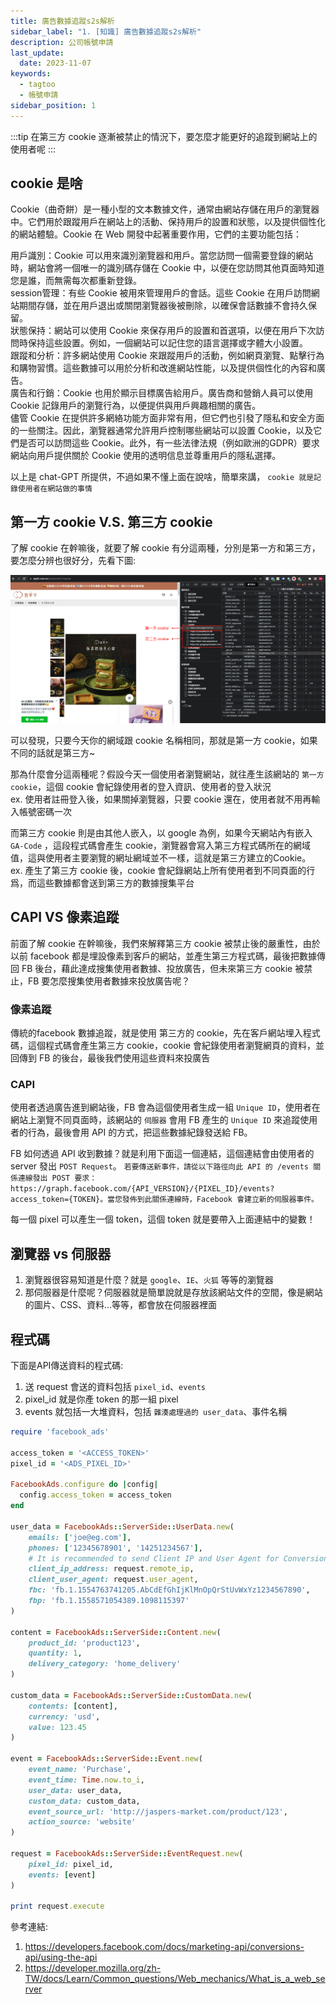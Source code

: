 ```yaml
---
title: 廣告數據追蹤s2s解析
sidebar_label: "1. [知識] 廣告數據追蹤s2s解析"
description: 公司帳號申請
last_update:
  date: 2023-11-07
keywords:
  - tagtoo
  - 帳號申請
sidebar_position: 1
---
```




:::tip
在第三方 cookie 逐漸被禁止的情況下，要怎麼才能更好的追蹤到網站上的使用者呢
:::



## cookie 是啥

Cookie（曲奇餅）是一種小型的文本數據文件，通常由網站存儲在用戶的瀏覽器中。它們用於跟蹤用戶在網站上的活動、保持用戶的設置和狀態，以及提供個性化的網站體驗。Cookie 在 Web 開發中起著重要作用，它們的主要功能包括：

用戶識別：Cookie 可以用來識別瀏覽器和用戶。當您訪問一個需要登錄的網站時，網站會將一個唯一的識別碼存儲在 Cookie 中，以便在您訪問其他頁面時知道您是誰，而無需每次都重新登錄。  
session管理：有些 Cookie 被用來管理用戶的會話。這些 Cookie 在用戶訪問網站期間存儲，並在用戶退出或關閉瀏覽器後被刪除，以確保會話數據不會持久保留。  
狀態保持：網站可以使用 Cookie 來保存用戶的設置和首選項，以便在用戶下次訪問時保持這些設置。例如，一個網站可以記住您的語言選擇或字體大小設置。   
跟蹤和分析：許多網站使用 Cookie 來跟蹤用戶的活動，例如網頁瀏覽、點擊行為和購物習慣。這些數據可以用於分析和改進網站性能，以及提供個性化的內容和廣告。   
廣告和行銷：Cookie 也用於顯示目標廣告給用戶。廣告商和營銷人員可以使用 Cookie 記錄用戶的瀏覽行為，以便提供與用戶興趣相關的廣告。  
儘管 Cookie 在提供許多網絡功能方面非常有用，但它們也引發了隱私和安全方面的一些關注。因此，瀏覽器通常允許用戶控制哪些網站可以設置 Cookie，以及它們是否可以訪問這些 Cookie。此外，有一些法律法規（例如歐洲的GDPR）要求網站向用戶提供關於 Cookie 使用的透明信息並尊重用戶的隱私選擇。   
   
以上是 chat-GPT 所提供，不過如果不懂上面在說啥，簡單來講， `cookie 就是記錄使用者在網站做的事情`   

## 第一方 cookie V.S. 第三方 cookie

了解 cookie 在幹嘛後，就要了解 cookie 有分這兩種，分別是第一方和第三方，要怎麼分辨也很好分，先看下圖:  



![cookie 比較](./img/cookie.png)

可以發現，只要今天你的網域跟 cookie 名稱相同，那就是第一方 cookie，如果不同的話就是第三方~   


那為什麼會分這兩種呢？假設今天一個使用者瀏覽網站，就往產生該網站的 `第一方 cookie`，這個 cookie 會紀錄使用者的登入資訊、使用者的登入狀況   
ex. 使用者註冊登入後，如果關掉瀏覽器，只要 cookie 還在，使用者就不用再輸入帳號密碼一次   



而第三方 cookie 則是由其他人嵌入，以 google 為例，如果今天網站內有嵌入 `GA-Code` ，這段程式碼會產生 cookie，瀏覽器會寫入第三方程式碼所在的網域值，這與使用者主要瀏覽的網址網域並不一樣，這就是第三方建立的Cookie。   
ex. 產生了第三方 cookie 後，cookie 會紀錄網站上所有使用者到不同頁面的行爲，而這些數據都會送到第三方的數據搜集平台  






## CAPI VS 像素追蹤

前面了解 cookie 在幹嘛後，我們來解釋第三方 cookie 被禁止後的嚴重性，由於以前 facebook 都是埋設像素到客戶的網站，並產生第三方程式碼，最後把數據傳回 FB 後台，藉此達成搜集使用者數據、投放廣告，但未來第三方 cookie 被禁止，FB 要怎麼搜集使用者數據來投放廣告呢？


### 像素追蹤

傳統的facebook 數據追蹤，就是使用 第三方的 cookie，先在客戶網站埋入程式碼，這個程式碼會產生第三方 cookie，cookie 會紀錄使用者瀏覽網頁的資料，並回傳到 FB 的後台，最後我們使用這些資料來投廣告


### CAPI

使用者透過廣告進到網站後，FB 會為這個使用者生成一組 `Unique ID`，使用者在網站上瀏覽不同頁面時，該網站的 `伺服器` 會用 FB 產生的 `Unique ID` 來追蹤使用者的行為，最後會用 API 的方式，把這些數據紀錄發送給 FB。

FB 如何透過 API 收到數據？就是利用下面這一個連結，這個連結會由使用者的 server 發出 `POST Request`。
`若要傳送新事件，請從以下路徑向此 API 的 /events 關係連線發出 POST 要求：https://graph.facebook.com/{API_VERSION}/{PIXEL_ID}/events?access_token={TOKEN}。當您發佈到此關係連線時，Facebook 會建立新的伺服器事件。`


每一個 pixel 可以產生一個 token，這個 token 就是要帶入上面連結中的變數！




## 瀏覽器 vs 伺服器

1. 瀏覽器很容易知道是什麼？就是 `google`、`IE`、`火狐` 等等的瀏覽器  
2. 那伺服器是什麼呢？伺服器就是簡單說就是存放該網站文件的空間，像是網站的圖片、CSS、資料...等等，都會放在伺服器裡面   





## 程式碼

下面是API傳送資料的程式碼:
1. 送 request 會送的資料包括 `pixel_id`、`events`
2. pixel_id 就是你產 token 的那一組 pixel
3. events 就包括一大堆資料，包括 `雜湊處理過的 user_data`、事件名稱

```rb
require 'facebook_ads'

access_token = '<ACCESS_TOKEN>'
pixel_id = '<ADS_PIXEL_ID>'

FacebookAds.configure do |config|
  config.access_token = access_token
end

user_data = FacebookAds::ServerSide::UserData.new(
    emails: ['joe@eg.com'],
    phones: ['12345678901', '14251234567'],
    # It is recommended to send Client IP and User Agent for Conversions API Events.
    client_ip_address: request.remote_ip,
    client_user_agent: request.user_agent,
    fbc: 'fb.1.1554763741205.AbCdEfGhIjKlMnOpQrStUvWxYz1234567890',
    fbp: 'fb.1.1558571054389.1098115397'
)

content = FacebookAds::ServerSide::Content.new(
    product_id: 'product123',
    quantity: 1,
    delivery_category: 'home_delivery'
)

custom_data = FacebookAds::ServerSide::CustomData.new(
    contents: [content],
    currency: 'usd',
    value: 123.45
)

event = FacebookAds::ServerSide::Event.new(
    event_name: 'Purchase',
    event_time: Time.now.to_i,
    user_data: user_data,
    custom_data: custom_data,
    event_source_url: 'http://jaspers-market.com/product/123',
    action_source: 'website'
)

request = FacebookAds::ServerSide::EventRequest.new(
    pixel_id: pixel_id,
    events: [event]
)

print request.execute
```


參考連結: 
1. https://developers.facebook.com/docs/marketing-api/conversions-api/using-the-api
2. https://developer.mozilla.org/zh-TW/docs/Learn/Common_questions/Web_mechanics/What_is_a_web_server
